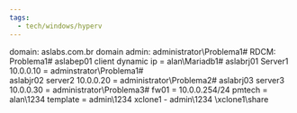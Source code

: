 ```yaml
---
tags:
  - tech/windows/hyperv
---
```



domain: aslabs.com.br
domain admin:  administrator\Problema1#
RDCM: Problema1#
aslabep01 client dynamic ip = alan\Mariadb1#
aslabrj01 Server1 10.0.0.10 = adminstrator\Problema1#  
aslabjr02 server2 10.0.0.20 = administrator\Problema2#
aslabrj03 server3 10.0.0.30 = administrator\Problema3#
fw01 = 10.0.0.254/24
pmtech = alan\1234
template = admin\1234
xclone1 - admin\1234  \\xclone1\share